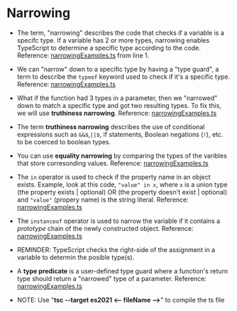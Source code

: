 <h1>Narrowing</h1>

- The term, "narrowing" describes the code that checks if a variable is a specifc type. If a variable has 2 or more types, narrowing enables TypeScript to determine a specific type according to the code. Reference: [narrowingExamples.ts](narrowingExamples.ts) from line 1.

- We can "narrow" down to a specific type by having a "type guard", a term to describe the `typeof` keyword used to check if it's a specific type. Reference: [narrowingExamples.ts](narrowingExamples.ts)

- What if the function had 3 types in a parameter, then we "narrowed" down to match a specific type and got two resulting types. To fix this, we will use **truthiness narrowing**. Reference: [narrowingExamples.ts](narrowingExamples.ts)

- The term **truthiness narrowing** describes the use of conditional expressions such as `&&`s,`||`s, if statements, Boolean negations (`!`), etc. to be coerced to boolean types.

- You can use **equality narrowing** by comparing the types of the varibles that store corresonding values. Reference: [narrowingExamples.ts](narrowingExamples.ts)

- The `in` operator is used to check if the property name in an object exists. Example, look at this code, `"value" in x`, where `x` is a union type (the property exists | optional) OR (the property doesn't exist | optional) and `"value"` (propery name) is the string literal. Reference: [narrowingExamples.ts](narrowingExamples.ts)

- The `instanceof` operator is used to narrow the variable if it contains a _prototype_ chain of the newly constructed object. Reference: [narrowingExamples.ts](narrowingExamples.ts)

- REMINDER: TypeScript checks the right-side of the assignment in a variable to determin the posible type(s).

- A **type predicate** is a user-defined type guard where a function's return type should return a "narrowed" type of a parameter. Reference: [narrowingExamples.ts](narrowingExamples.ts)

- NOTE: Use "**tsc --target es2021 <-- fileName -->**" to compile the ts file
